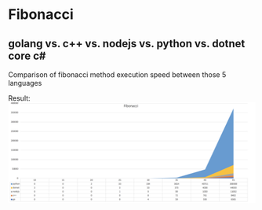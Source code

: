 # Fibonacci
## golang vs. c++ vs. nodejs vs. python vs. dotnet core c# 

Comparison of fibonacci method execution speed between those 5 languages

Result:
![Comparison of fibonacci method execution speed between golang, c++, nodejs, python, dotnet core c#](result.png)